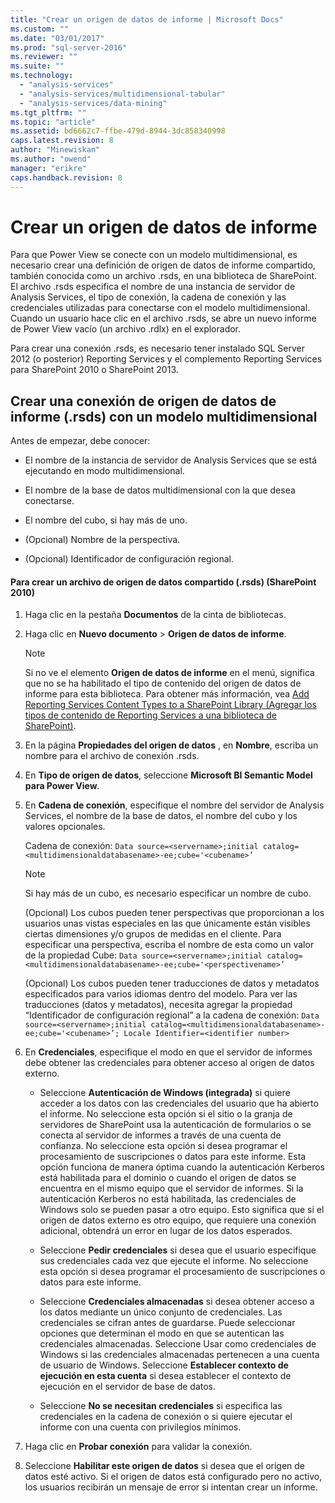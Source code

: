 ```yaml
---
title: "Crear un origen de datos de informe | Microsoft Docs"
ms.custom: ""
ms.date: "03/01/2017"
ms.prod: "sql-server-2016"
ms.reviewer: ""
ms.suite: ""
ms.technology: 
  - "analysis-services"
  - "analysis-services/multidimensional-tabular"
  - "analysis-services/data-mining"
ms.tgt_pltfrm: ""
ms.topic: "article"
ms.assetid: bd6662c7-ffbe-479d-8944-3dc858340998
caps.latest.revision: 8
author: "Minewiskan"
ms.author: "owend"
manager: "erikre"
caps.handback.revision: 8
---
```

# Crear un origen de datos de informe
  Para que Power View se conecte con un modelo multidimensional, es necesario crear una definición de origen de datos de informe compartido, también conocida como un archivo .rsds, en una biblioteca de SharePoint. El archivo .rsds especifica el nombre de una instancia de servidor de Analysis Services, el tipo de conexión, la cadena de conexión y las credenciales utilizadas para conectarse con el modelo multidimensional. Cuando un usuario hace clic en el archivo .rsds, se abre un nuevo informe de Power View vacío (un archivo .rdlx) en el explorador.  
  
 Para crear una conexión .rsds, es necesario tener instalado SQL Server 2012 (o posterior) Reporting Services y el complemento Reporting Services para SharePoint 2010 o SharePoint 2013.  
  
## Crear una conexión de origen de datos de informe (.rsds) con un modelo multidimensional  
 Antes de empezar, debe conocer:  
  
-   El nombre de la instancia de servidor de Analysis Services que se está ejecutando en modo multidimensional.  
  
-   El nombre de la base de datos multidimensional con la que desea conectarse.  
  
-   El nombre del cubo, si hay más de uno.  
  
-   (Opcional) Nombre de la perspectiva.  
  
-   (Opcional) Identificador de configuración regional.  
  
#### Para crear un archivo de origen de datos compartido (.rsds) (SharePoint 2010)  
  
1.  Haga clic en la pestaña **Documentos** de la cinta de bibliotecas.  
  
2.  Haga clic en **Nuevo documento** > **Origen de datos de informe**.  
  
    > [!NOTE]  
    >  Si no ve el elemento **Origen de datos de informe** en el menú, significa que no se ha habilitado el tipo de contenido del origen de datos de informe para esta biblioteca. Para obtener más información, vea [Add Reporting Services Content Types to a SharePoint Library (Agregar los tipos de contenido de Reporting Services a una biblioteca de SharePoint)](../../reporting-services/report-server-sharepoint/add-reporting-services-content-types-to-a-sharepoint-library.md).  
  
3.  En la página **Propiedades del origen de datos** , en **Nombre**, escriba un nombre para el archivo de conexión .rsds.  
  
4.  En **Tipo de origen de datos**, seleccione **Microsoft BI Semantic Model para Power View**.  
  
5.  En **Cadena de conexión**, especifique el nombre del servidor de Analysis Services, el nombre de la base de datos, el nombre del cubo y los valores opcionales.  
  
     Cadena de conexión: `Data source=<servername>;initial catalog=<multidimensionaldatabasename>-ee;cube='<cubename>’`  
  
    > [!NOTE]  
    >  Si hay más de un cubo, es necesario especificar un nombre de cubo.  
  
     (Opcional) Los cubos pueden tener perspectivas que proporcionan a los usuarios unas vistas especiales en las que únicamente están visibles ciertas dimensiones y/o grupos de medidas en el cliente. Para especificar una perspectiva, escriba el nombre de esta como un valor de la propiedad Cube: `Data source=<servername>;initial catalog=<multidimensionaldatabasename>-ee;cube='<perspectivename>’`  
  
     (Opcional) Los cubos pueden tener traducciones de datos y metadatos especificados para varios idiomas dentro del modelo. Para ver las traducciones (datos y metadatos), necesita agregar la propiedad “Identificador de configuración regional” a la cadena de conexión: `Data source=<servername>;initial catalog=<multidimensionaldatabasename>-ee;cube='<cubename>’; Locale Identifier=<identifier number>`  
  
6.  En **Credenciales**, especifique el modo en que el servidor de informes debe obtener las credenciales para obtener acceso al origen de datos externo.  
  
    -   Seleccione **Autenticación de Windows (integrada)** si quiere acceder a los datos con las credenciales del usuario que ha abierto el informe. No seleccione esta opción si el sitio o la granja de servidores de SharePoint usa la autenticación de formularios o se conecta al servidor de informes a través de una cuenta de confianza. No seleccione esta opción si desea programar el procesamiento de suscripciones o datos para este informe. Esta opción funciona de manera óptima cuando la autenticación Kerberos está habilitada para el dominio o cuando el origen de datos se encuentra en el mismo equipo que el servidor de informes. Si la autenticación Kerberos no está habilitada, las credenciales de Windows solo se pueden pasar a otro equipo. Esto significa que si el origen de datos externo es otro equipo, que requiere una conexión adicional, obtendrá un error en lugar de los datos esperados.  
  
    -   Seleccione **Pedir credenciales** si desea que el usuario especifique sus credenciales cada vez que ejecute el informe. No seleccione esta opción si desea programar el procesamiento de suscripciones o datos para este informe.  
  
    -   Seleccione **Credenciales almacenadas** si desea obtener acceso a los datos mediante un único conjunto de credenciales. Las credenciales se cifran antes de guardarse. Puede seleccionar opciones que determinan el modo en que se autentican las credenciales almacenadas. Seleccione Usar como credenciales de Windows si las credenciales almacenadas pertenecen a una cuenta de usuario de Windows. Seleccione **Establecer contexto de ejecución en esta cuenta** si desea establecer el contexto de ejecución en el servidor de base de datos.  
  
    -   Seleccione **No se necesitan credenciales** si especifica las credenciales en la cadena de conexión o si quiere ejecutar el informe con una cuenta con privilegios mínimos.  
  
7.  Haga clic en **Probar conexión** para validar la conexión.  
  
8.  Seleccione **Habilitar este origen de datos** si desea que el origen de datos esté activo. Si el origen de datos está configurado pero no activo, los usuarios recibirán un mensaje de error si intentan crear un informe.  
  
  